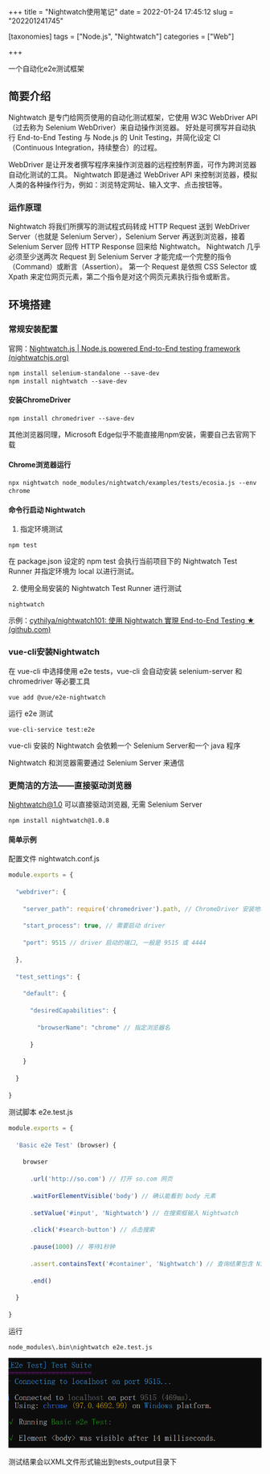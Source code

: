 +++
title = "Nightwatch使用笔记"
date = 2022-01-24 17:45:12
slug = "202201241745"

[taxonomies]
tags = ["Node.js", "Nightwatch"]
categories = ["Web"]

+++

一个自动化e2e测试框架

<!-- more -->

## 简要介绍

Nightwatch 是专门给网页使用的自动化测试框架，它使用 W3C WebDriver API（过去称为 Selenium WebDriver）来自动操作浏览器。 好处是可撰写并自动执行 End-to-End Testing 与 Node.js 的 Unit Testing，并简化设定 CI（Continuous Integration，持续整合）的过程。

WebDriver 是让开发者撰写程序来操作浏览器的远程控制界面，可作为跨浏览器自动化测试的工具。 Nightwatch 即是通过 WebDriver API 来控制浏览器，模拟人类的各种操作行为，例如：浏览特定网址、输入文字、点击按钮等。

### 运作原理

Nightwatch 将我们所撰写的测试程式码转成 HTTP Request 送到 WebDriver Server（也就是 Selenium Server），Selenium Server 再送到浏览器，接着 Selenium Server 回传 HTTP Response 回来给 Nightwatch。 Nightwatch 几乎必须至少送两次 Request 到 Selenium Server 才能完成一个完整的指令（Command）或断言（Assertion）。 第一个 Request 是依照 CSS Selector 或 Xpath 来定位网页元素，第二个指令是对这个网页元素执行指令或断言。

## 环境搭建

### 常规安装配置

官网：[Nightwatch.js | Node.js powered End-to-End testing framework (nightwatchjs.org)](https://nightwatchjs.org/)

```
npm install selenium-standalone --save-dev
npm install nightwatch --save-dev
```

#### 安装ChromeDriver

```
npm install chromedriver --save-dev
```

其他浏览器同理，Microsoft Edge似乎不能直接用npm安装，需要自己去官网下载

#### Chrome浏览器运行

```
npx nightwatch node_modules/nightwatch/examples/tests/ecosia.js --env chrome
```

#### 命令行启动 Nightwatch

1. 指定环境测试

```
npm test
```

在 package.json 设定的 npm test 会执行当前项目下的 Nightwatch Test Runner 并指定环境为 local 以进行测试。

2. 使用全局安装的 Nightwatch Test Runner 进行测试

```
nightwatch
```

示例：[cythilya/nightwatch101: 使用 Nightwatch 實現 End-to-End Testing ★ (github.com)](https://github.com/cythilya/nightwatch101)

### vue-cli安装Nightwatch

在 vue-cli 中选择使用 e2e tests，vue-cli 会自动安装 selenium-server 和 chromedriver 等必要工具

```
vue add @vue/e2e-nightwatch
```

运行 e2e 测试

```
vue-cli-service test:e2e
```

vue-cli 安装的 Nightwatch 会依赖一个 Selenium Server和一个 java 程序

Nightwatch 和浏览器需要通过 Selenium Server 来通信

### 更简洁的方法——直接驱动浏览器

Nightwatch@1.0 可以直接驱动浏览器, 无需 Selenium Server

```
npm install nightwatch@1.0.8
```

#### 简单示例

配置文件 nightwatch.conf.js

```javascript
module.exports = {

  "webdriver": {

    "server_path": require('chromedriver').path, // ChromeDriver 安装地址

    "start_process": true, // 需要启动 driver

    "port": 9515 // driver 启动的端口, 一般是 9515 或 4444

  },

  "test_settings": {

    "default": {

      "desiredCapabilities": {

        "browserName": "chrome" // 指定浏览器名

      }

    }

  }

}
```

测试脚本 e2e.test.js

```javascript
module.exports = {

  'Basic e2e Test' (browser) {

    browser

      .url('http://so.com') // 打开 so.com 网页

      .waitForElementVisible('body') // 确认能看到 body 元素

      .setValue('#input', 'Nightwatch') // 在搜索框输入 Nightwatch

      .click('#search-button') // 点击搜索

      .pause(1000) // 等待1秒钟

      .assert.containsText('#container', 'Nightwatch') // 查询结果包含 Nightwatch

      .end()

  }

}
```

运行

```
node_modules\.bin\nightwatch e2e.test.js
```

![](.\img\sample.png)

测试结果会以XML文件形式输出到tests_output目录下
